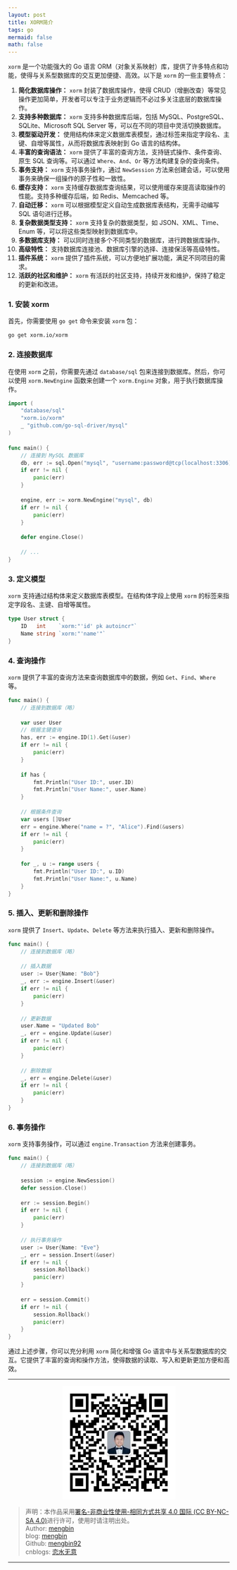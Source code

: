 ```yaml
---
layout: post
title: XORM简介
tags: go
mermaid: false
math: false
---  
```


`xorm` 是一个功能强大的 Go 语言 ORM（对象关系映射）库，提供了许多特点和功能，使得与关系型数据库的交互更加便捷、高效。以下是 `xorm` 的一些主要特点：

1. **简化数据库操作：** `xorm` 封装了数据库操作，使得 CRUD（增删改查）等常见操作更加简单，开发者可以专注于业务逻辑而不必过多关注底层的数据库操作。
2. **支持多种数据库：** `xorm` 支持多种数据库后端，包括 MySQL、PostgreSQL、SQLite、Microsoft SQL Server 等，可以在不同的项目中灵活切换数据库。
3. **模型驱动开发：** 使用结构体来定义数据库表模型，通过标签来指定字段名、主键、自增等属性，从而将数据库表映射到 Go 语言的结构体。
4. **丰富的查询语法：** `xorm` 提供了丰富的查询方法，支持链式操作、条件查询、原生 SQL 查询等。可以通过 `Where`、`And`、`Or` 等方法构建复杂的查询条件。
5. **事务支持：** `xorm` 支持事务操作，通过 `NewSession` 方法来创建会话，可以使用事务来确保一组操作的原子性和一致性。
6. **缓存支持：** `xorm` 支持缓存数据库查询结果，可以使用缓存来提高读取操作的性能。支持多种缓存后端，如 Redis、Memcached 等。
7. **自动迁移：** `xorm` 可以根据模型定义自动生成数据库表结构，无需手动编写 SQL 语句进行迁移。
8. **复杂数据类型支持：** `xorm` 支持复杂的数据类型，如 JSON、XML、Time、Enum 等，可以将这些类型映射到数据库中。
9. **多数据库支持：** 可以同时连接多个不同类型的数据库，进行跨数据库操作。
10. **高级特性：** 支持数据库连接池、数据库引擎的选择、连接保活等高级特性。
11. **插件系统：** `xorm` 提供了插件系统，可以方便地扩展功能，满足不同项目的需求。
12. **活跃的社区和维护：** `xorm` 有活跃的社区支持，持续开发和维护，保持了稳定的更新和改进。

### 1. 安装 xorm

首先，你需要使用 `go get` 命令来安装 `xorm` 包：

```sh
go get xorm.io/xorm
```

### 2. 连接数据库

在使用 `xorm` 之前，你需要先通过 `database/sql` 包来连接到数据库。然后，你可以使用 `xorm.NewEngine` 函数来创建一个 `xorm.Engine` 对象，用于执行数据库操作。

```go
import (
    "database/sql"
    "xorm.io/xorm"
    _ "github.com/go-sql-driver/mysql"
)

func main() {
    // 连接到 MySQL 数据库
    db, err := sql.Open("mysql", "username:password@tcp(localhost:3306)/dbname")
    if err != nil {
        panic(err)
    }

    engine, err := xorm.NewEngine("mysql", db)
    if err != nil {
        panic(err)
    }

    defer engine.Close()

    // ...
}
```

### 3. 定义模型

`xorm` 支持通过结构体来定义数据库表模型。在结构体字段上使用 `xorm` 的标签来指定字段名、主键、自增等属性。

```go
type User struct {
    ID   int    `xorm:"'id' pk autoincr"`
    Name string `xorm:"'name'"`
}
```

### 4. 查询操作

`xorm` 提供了丰富的查询方法来查询数据库中的数据，例如 `Get`、`Find`、`Where` 等。

```go
func main() {
    // 连接到数据库（略）
    
    var user User
    // 根据主键查询
    has, err := engine.ID(1).Get(&user)
    if err != nil {
        panic(err)
    }
    
    if has {
        fmt.Println("User ID:", user.ID)
        fmt.Println("User Name:", user.Name)
    }
    
    // 根据条件查询
    var users []User
    err = engine.Where("name = ?", "Alice").Find(&users)
    if err != nil {
        panic(err)
    }
    
    for _, u := range users {
        fmt.Println("User ID:", u.ID)
        fmt.Println("User Name:", u.Name)
    }
}
```

### 5. 插入、更新和删除操作

`xorm` 提供了 `Insert`、`Update`、`Delete` 等方法来执行插入、更新和删除操作。

```go
func main() {
    // 连接到数据库（略）
    
    // 插入数据
    user := User{Name: "Bob"}
    _, err := engine.Insert(&user)
    if err != nil {
        panic(err)
    }
    
    // 更新数据
    user.Name = "Updated Bob"
    _, err = engine.Update(&user)
    if err != nil {
        panic(err)
    }
    
    // 删除数据
    _, err = engine.Delete(&user)
    if err != nil {
        panic(err)
    }
}
```

### 6. 事务操作

`xorm` 支持事务操作，可以通过 `engine.Transaction` 方法来创建事务。

```go
func main() {
    // 连接到数据库（略）
    
    session := engine.NewSession()
    defer session.Close()
    
    err := session.Begin()
    if err != nil {
        panic(err)
    }
    
    // 执行事务操作
    user := User{Name: "Eve"}
    _, err = session.Insert(&user)
    if err != nil {
        session.Rollback()
        panic(err)
    }
    
    err = session.Commit()
    if err != nil {
        session.Rollback()
        panic(err)
    }
}
```

通过上述步骤，你可以充分利用 `xorm` 简化和增强 Go 语言中与关系型数据库的交互。它提供了丰富的查询和操作方法，使得数据的读取、写入和更新更加方便和高效。  

---

<div align="center">
  <img src="../img/qrcode_wechat.jpg" alt="孟斯特">
</div>

> 声明：本作品采用[署名-非商业性使用-相同方式共享 4.0 国际 (CC BY-NC-SA 4.0)](https://creativecommons.org/licenses/by-nc-sa/4.0/deed.zh)进行许可，使用时请注明出处。  
> Author: [mengbin](mengbin1992@outlook.com)  
> blog: [mengbin](https://mengbin.top)  
> Github: [mengbin92](https://mengbin92.github.io/)  
> cnblogs: [恋水无意](https://www.cnblogs.com/lianshuiwuyi/)  

---
